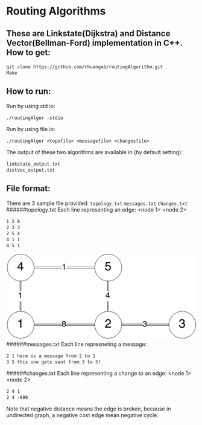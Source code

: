 Routing Algorithms
================

These are Linkstate(Dijkstra) and Distance Vector(Bellman-Ford) implementation in C++.  
How to get:
-------------

    git clone https://github.com/rhuangab/routingAlgorithm.git
    Make
  
How to run:
----------
Run by using std io:

    ./routingAlgor -stdio
    
Run by using file io:

    ./routingAlgor <topofile> <messagefile> <changesfile>
    
The output of these two algorithms are available in (by default setting): 
      
    linkstate_output.txt
    distvec_output.txt
    
File format:
-----------
There are 3 sample file provided: `topology.txt` `messages.txt` `changes.txt`  
######topology.txt
Each line representing an edge: <node 1> <node 2> <distance>
```
1 2 8
2 3 3
2 5 4
4 1 1
4 5 1
```
![Sample_graph](sample_graph.png)
######messages.txt
Each line represneting a message: <from> <to> <message content>
```
2 1 here is a message from 2 to 1
3 5 this one gets sent from 3 to 5!
```
######changes.txt
Each line representing a change to an edge: <node 1> <node 2> <distance>  
```
2 4 1
2 4 -999
```
Note that negative distance means the edge is broken, because in undirected graph, a negative cost edge mean negative cycle.  

    
    
